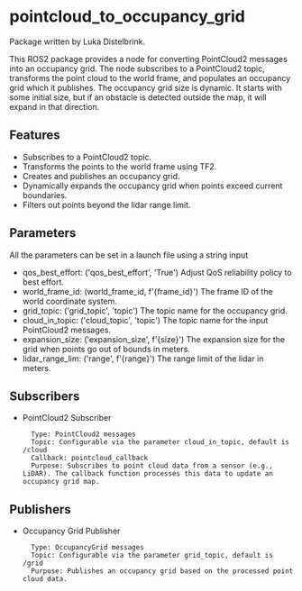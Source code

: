 # pointcloud_to_occupancy_grid
Package written by Luka Distelbrink.

This ROS2 package provides a node for converting PointCloud2 messages into an occupancy grid. The node subscribes to a PointCloud2 topic, transforms the point cloud to the world frame, and populates an occupancy grid which it publishes. The occupancy grid size is dynamic. It starts with some initial size, but if an obstacle is detected outside the map, it will expand in that direction. 

## Features
- Subscribes to a PointCloud2 topic.
- Transforms the points to the world frame using TF2.
- Creates and publishes an occupancy grid.
- Dynamically expands the occupancy grid when points exceed current boundaries.
- Filters out points beyond the lidar range limit.

## Parameters
All the parameters can be set in a launch file using a string input
- qos_best_effort:  ('qos_best_effort', 'True')     Adjust QoS reliability policy to best effort.
- world_frame_id:   (world_frame_id, f'{frame_id}') The frame ID of the world coordinate system.
- grid_topic:       ('grid_topic', 'topic')         The topic name for the occupancy grid.
- cloud_in_topic:   ('cloud_topic', 'topic')        The topic name for the input PointCloud2 messages.
- expansion_size:   ('expansion_size', f'{size}')   The expansion size for the grid when points go out of bounds in meters.
- lidar_range_lim:  ('range', f'{range}')           The range limit of the lidar in meters.

## Subscribers

- PointCloud2 Subscriber
  
        Type: PointCloud2 messages
        Topic: Configurable via the parameter cloud_in_topic, default is /cloud
        Callback: pointcloud_callback
        Purpose: Subscribes to point cloud data from a sensor (e.g., LiDAR). The callback function processes this data to update an occupancy grid map.

## Publishers

- Occupancy Grid Publisher
  
        Type: OccupancyGrid messages
        Topic: Configurable via the parameter grid_topic, default is /grid
        Purpose: Publishes an occupancy grid based on the processed point cloud data.
